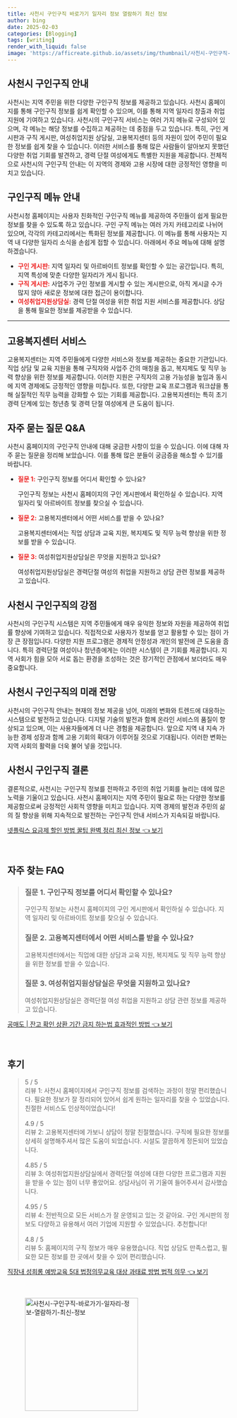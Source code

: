 ```yaml
---
title: 사천시 구인구직 바로가기 일자리 정보 열람하기 최신 정보
author: bing
date: 2025-02-03
categories: [Blogging]
tags: [writing]
render_with_liquid: false
image: 'https://afficreate.github.io/assets/img/thumbnail/사천시-구인구직-바로가기-일자리-정보-열람하기-최신-정보.webp'
---
```



<h2 id='사천시-구인구직-안내'>사천시 구인구직 안내</h2>

<p>사천시는 지역 주민을 위한 다양한 구인구직 정보를 제공하고 있습니다. 사천시 홈페이지를 통해 구인구직 정보를 쉽게 확인할 수 있으며, 이를 통해 지역 일자리 창출과 취업 지원에 기여하고 있습니다. 사천시의 구인구직 서비스는 여러 가지 메뉴로 구성되어 있으며, 각 메뉴는 해당 정보를 수집하고 제공하는 데 중점을 두고 있습니다. 특히, 구인 게시판과 구직 게시판, 여성취업지원 상담실, 고용복지센터 등의 자원이 있어 주민이 필요한 정보를 쉽게 찾을 수 있습니다. 이러한 서비스를 통해 많은 사람들이 알아보지 못했던 다양한 취업 기회를 발견하고, 경력 단절 여성에게도 특별한 지원을 제공합니다. 전체적으로 사천시의 구인구직 안내는 이 지역의 경제와 고용 시장에 대한 긍정적인 영향을 미치고 있습니다.</p>

<h2 id='구인구직-메뉴-안내'>구인구직 메뉴 안내</h2>

<p>사천시청 홈페이지는 사용자 친화적인 구인구직 메뉴를 제공하여 주민들이 쉽게 필요한 정보를 찾을 수 있도록 하고 있습니다. 구인 구직 메뉴는 여러 가지 카테고리로 나뉘어 있으며, 각각의 카테고리에서는 특화된 정보를 제공합니다. 이 메뉴를 통해 사용자는 지역 내 다양한 일자리 소식을 손쉽게 접할 수 있습니다. 아래에서 주요 메뉴에 대해 설명하겠습니다.</p>

<ul>
    <li><b><span style="color: #ee2323;">구인 게시판:</span></b> 지역 일자리 및 아르바이트 정보를 확인할 수 있는 공간입니다. 특히, 지역 특성에 맞춘 다양한 일자리가 게시 됩니다.</li>
    <li><b><span style="color: #ee2323;">구직 게시판:</span></b> 사업주가 구인 정보를 게시할 수 있는 게시판으로, 아직 게시글 수가 많지 않아 새로운 정보에 대한 접근이 용이합니다.</li>
    <li><b><span style="color: #ee2323;">여성취업지원상담실:</span></b> 경력 단절 여성을 위한 취업 지원 서비스를 제공합니다. 상담을 통해 필요한 정보를 제공받을 수 있습니다.</li>
</ul>

<hr />

<h2 id='고용복지센터-서비스'>고용복지센터 서비스</h2>

<p>고용복지센터는 지역 주민들에게 다양한 서비스와 정보를 제공하는 중요한 기관입니다. 직업 상담 및 교육 지원을 통해 구직자와 사업주 간의 매칭을 돕고, 복지제도 및 직무 능력 향상을 위한 정보를 제공합니다. 이러한 지원은 구직자의 고용 가능성을 높임과 동시에 지역 경제에도 긍정적인 영향을 미칩니다. 또한, 다양한 교육 프로그램과 워크샵을 통해 실질적인 직무 능력을 강화할 수 있는 기회를 제공합니다. 고용복지센터는 특히 초기 경력 단계에 있는 청년층 및 경력 단절 여성에게 큰 도움이 됩니다.</p>

<h2 id='자주-묻는-질문-QNA'>자주 묻는 질문 Q&A</h2>

<p>사천시 홈페이지의 구인구직 안내에 대해 궁금한 사항이 있을 수 있습니다. 이에 대해 자주 묻는 질문을 정리해 보았습니다. 이를 통해 많은 분들이 궁금증을 해소할 수 있기를 바랍니다.</p>

<ul>
    <li><b><span style="color: #ee2323;">질문 1:</span></b> 구인구직 정보를 어디서 확인할 수 있나요?</li>
    <p>구인구직 정보는 사천시 홈페이지의 구인 게시판에서 확인하실 수 있습니다. 지역 일자리 및 아르바이트 정보를 찾으실 수 있습니다.</p>
    <li><b><span style="color: #ee2323;">질문 2:</span></b> 고용복지센터에서 어떤 서비스를 받을 수 있나요?</li>
    <p>고용복지센터에서는 직업 상담과 교육 지원, 복지제도 및 직무 능력 향상을 위한 정보를 받을 수 있습니다.</p>
    <li><b><span style="color: #ee2323;">질문 3:</span></b> 여성취업지원상담실은 무엇을 지원하고 있나요?</li>
    <p>여성취업지원상담실은 경력단절 여성의 취업을 지원하고 상담 관련 정보를 제공하고 있습니다.</p>
</ul>

<h2 id='사천시-구인구직-강점'>사천시 구인구직의 강점</h2>

<p>사천시의 구인구직 시스템은 지역 주민들에게 매우 유익한 정보와 자원을 제공하여 취업률 향상에 기여하고 있습니다. 직접적으로 사용자가 정보를 얻고 활용할 수 있는 점이 가장 큰 장점입니다. 다양한 지원 프로그램은 경제적 안정성과 개인의 발전에 큰 도움을 줍니다. 특히 경력단절 여성이나 청년층에게는 이러한 시스템이 큰 기회를 제공합니다. 지역 사회가 힘을 모아 서로 돕는 환경을 조성하는 것은 장기적인 관점에서 보더라도 매우 중요합니다.</p>

<h2 id='사천시-구인구직-미래전망'>사천시 구인구직의 미래 전망</h2>

<p>사천시의 구인구직 안내는 현재의 정보 제공을 넘어, 미래의 변화와 트렌드에 대응하는 시스템으로 발전하고 있습니다. 디지털 기술의 발전과 함께 온라인 서비스의 품질이 향상되고 있으며, 이는 사용자들에게 더 나은 경험을 제공합니다. 앞으로 지역 내 지속 가능한 경제 성장과 함께 고용 기회의 확대가 이루어질 것으로 기대됩니다. 이러한 변화는 지역 사회의 활력을 더욱 불어 넣을 것입니다.</p>

<h2 id='사천시-구인구직-결론'>사천시 구인구직 결론</h2>

<p>결론적으로, 사천시는 구인구직 정보를 전파하고 주민의 취업 기회를 늘리는 데에 많은 노력을 기울이고 있습니다. 사천시 홈페이지는 지역 주민이 필요로 하는 다양한 정보를 제공함으로써 긍정적인 사회적 영향을 미치고 있습니다. 지역 경제의 발전과 주민의 삶의 질 향상을 위해 지속적으로 발전하는 구인구직 안내 서비스가 지속되길 바랍니다.</p>


<p><a class="click-button" title="넷플릭스 요금제 할인 방법 꿀팁 완벽 정리 최신 정보" href="https://afficreate.github.io/posts/%EB%84%B7%ED%94%8C%EB%A6%AD%EC%8A%A4-%EC%9A%94%EA%B8%88%EC%A0%9C-%ED%95%A0%EC%9D%B8-%EB%B0%A9%EB%B2%95-%EA%BF%80%ED%8C%81-%EC%99%84%EB%B2%BD-%EC%A0%95%EB%A6%AC-%EC%B5%9C%EC%8B%A0-%EC%A0%95%EB%B3%B4/" rel="dofollow">넷플릭스 요금제 할인 방법 꿀팁 완벽 정리 최신 정보 👈 보기</a></p><br>
<h2 id='자주_찾는_FAQ'>자주 찾는 FAQ</h2>
<div itemscope="" itemtype="https://schema.org/FAQPage"> 
    <blockquote> 
        <div itemscope="" itemprop="mainEntity" itemtype="https://schema.org/Question"> 
            <h3 itemprop="name">질문 1. 구인구직 정보를 어디서 확인할 수 있나요?</h3> 
            <div itemscope="" itemprop="acceptedAnswer" itemtype="https://schema.org/Answer"> 
                <span itemprop="text"> 
                    <p>구인구직 정보는 사천시 홈페이지의 구인 게시판에서 확인하실 수 있습니다. 지역 일자리 및 아르바이트 정보를 찾으실 수 있습니다.</p> 
                </span> 
            </div> 
        </div> 
        <div itemscope="" itemprop="mainEntity" itemtype="https://schema.org/Question"> 
            <h3 itemprop="name">질문 2. 고용복지센터에서 어떤 서비스를 받을 수 있나요?</h3> 
            <div itemscope="" itemprop="acceptedAnswer" itemtype="https://schema.org/Answer"> 
                <span itemprop="text"> 
                    <p>고용복지센터에서는 직업에 대한 상담과 교육 지원, 복지제도 및 직무 능력 향상을 위한 정보를 받을 수 있습니다.</p> 
                </span> 
            </div> 
        </div> 
        <div itemscope="" itemprop="mainEntity" itemtype="https://schema.org/Question"> 
            <h3 itemprop="name">질문 3. 여성취업지원상담실은 무엇을 지원하고 있나요?</h3> 
            <div itemscope="" itemprop="acceptedAnswer" itemtype="https://schema.org/Answer"> 
                <span itemprop="text"> 
                    <p>여성취업지원상담실은 경력단절 여성 취업을 지원하고 상담 관련 정보를 제공하고 있습니다.</p> 
                </span> 
            </div> 
        </div> 
    </blockquote> 
</div>
<p><a class="click-button" title="공매도 | 잔고 확인 상환 기간 금지 하는법 효과적인 방법" href="https://afficreate.github.io/posts/%EA%B3%B5%EB%A7%A4%EB%8F%84-%EC%9E%94%EA%B3%A0-%ED%99%95%EC%9D%B8-%EC%83%81%ED%99%98-%EA%B8%B0%EA%B0%84-%EA%B8%88%EC%A7%80-%ED%95%98%EB%8A%94%EB%B2%95-%ED%9A%A8%EA%B3%BC%EC%A0%81%EC%9D%B8-%EB%B0%A9%EB%B2%95/" rel="dofollow">공매도 | 잔고 확인 상환 기간 금지 하는법 효과적인 방법 👈 보기</a></p><br>
<h2 id='후기'>후기</h2>
<div itemscope itemtype="https://schema.org/Product">
  <blockquote>
  <div itemprop="review" itemscope itemtype="https://schema.org/Review">
      <div itemprop="reviewRating" itemscope itemtype="https://schema.org/Rating"> <span itemprop="ratingValue">5</span> / <span itemprop="bestRating">5</span> </div>
      <span itemprop="reviewBody">리뷰 1: 사천시 홈페이지에서 구인구직 정보를 검색하는 과정이 정말 편리했습니다. 필요한 정보가 잘 정리되어 있어서 쉽게 원하는 일자리를 찾을 수 있었습니다. 친절한 서비스도 인상적이었습니다!</span>
  </div>
  <br>
  <div itemprop="review" itemscope itemtype="https://schema.org/Review">
      <div itemprop="reviewRating" itemscope itemtype="https://schema.org/Rating"> <span itemprop="ratingValue">4.9</span> / <span itemprop="bestRating">5</span> </div>
      <span itemprop="reviewBody">리뷰 2: 고용복지센터에 가보니 상담이 정말 친절했습니다. 구직에 필요한 정보를 상세히 설명해주셔서 많은 도움이 되었습니다. 시설도 깔끔하게 정돈되어 있었습니다.</span>
  </div>
  <br>
  <div itemprop="review" itemscope itemtype="https://schema.org/Review">
      <div itemprop="reviewRating" itemscope itemtype="https://schema.org/Rating"> <span itemprop="ratingValue">4.85</span> / <span itemprop="bestRating">5</span> </div>
      <span itemprop="reviewBody">리뷰 3: 여성취업지원상담실에서 경력단절 여성에 대한 다양한 프로그램과 지원을 받을 수 있는 점이 너무 좋았어요. 상담사님이 귀 기울여 들어주셔서 감사했습니다.</span>
  </div>
  <br>
  <div itemprop="review" itemscope itemtype="https://schema.org/Review">
      <div itemprop="reviewRating" itemscope itemtype="https://schema.org/Rating"> <span itemprop="ratingValue">4.95</span> / <span itemprop="bestRating">5</span> </div>
      <span itemprop="reviewBody">리뷰 4: 전반적으로 모든 서비스가 잘 운영되고 있는 것 같아요. 구인 게시판의 정보도 다양하고 유용해서 여러 기업에 지원할 수 있었습니다. 추천합니다!</span>
  </div>
  <br>
  <div itemprop="review" itemscope itemtype="https://schema.org/Review">
      <div itemprop="reviewRating" itemscope itemtype="https://schema.org/Rating"> <span itemprop="ratingValue">4.8</span> / <span itemprop="bestRating">5</span> </div>
      <span itemprop="reviewBody">리뷰 5: 홈페이지의 구직 정보가 매우 유용했습니다. 직업 상담도 만족스럽고, 필요한 모든 정보를 한 곳에서 찾을 수 있어 편리했습니다.</span>
  </div>
  </blockquote>
</div>
<p><a class="click-button" title="직장내 성희롱 예방교육 5대 법정의무교육 대상 과태료 방법 법적 의무" href="https://afficreate.github.io/posts/%EC%A7%81%EC%9E%A5%EB%82%B4-%EC%84%B1%ED%9D%AC%EB%A1%B1-%EC%98%88%EB%B0%A9%EA%B5%90%EC%9C%A1-5%EB%8C%80-%EB%B2%95%EC%A0%95%EC%9D%98%EB%AC%B4%EA%B5%90%EC%9C%A1-%EB%8C%80%EC%83%81-%EA%B3%BC%ED%83%9C%EB%A3%8C-%EB%B0%A9%EB%B2%95-%EB%B2%95%EC%A0%81-%EC%9D%98%EB%AC%B4/" rel="dofollow">직장내 성희롱 예방교육 5대 법정의무교육 대상 과태료 방법 법적 의무 👈 보기</a></p><br>
<figure class="image"><img src="https://afficreate.github.io/assets/img/thumbnail/사천시-구인구직-바로가기-일자리-정보-열람하기-최신-정보.webp" alt="사천시-구인구직-바로가기-일자리-정보-열람하기-최신-정보" width="256" height="256"></figure>